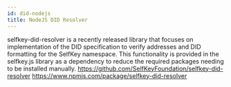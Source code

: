 ```yaml
---
id: did-nodejs
title: NodeJS DID Resolver
---
```


selfkey-did-resolver is a recently released library that focuses on implementation of the DID specification to verify addresses and DID formatting for the SelfKey namespace. This functionality is provided in the selfkey.js library as a dependency to reduce the required packages needing to be installed manually.
https://github.com/SelfKeyFoundation/selfkey-did-resolver
https://www.npmjs.com/package/selfkey-did-resolver